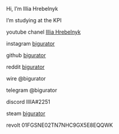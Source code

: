 Hi, I’m Illia Hrebelnyk

I’m studying at the KPI

youtube chanel [Illia Hrebelnyk](https://www.youtube.com/channel/UCOrX0FITra5eMdoZ2eJri1Q)

instagram [bigurator](https://www.instagram.com/bigurator)

github [bigurator](https://github.com/bigurator)

reddit [bigurator](https://www.reddit.com/user/bigurator/)

wire @bigurator

telegram @bigurator

discord IllIA#2251

steam [bigurator](https://steamcommunity.com/id/bigurator)

revolt 01FGSNE02TN7NHC9GX5E8EQQWK
